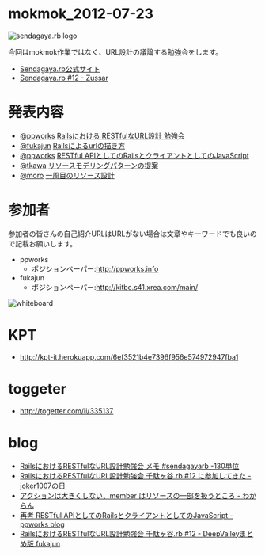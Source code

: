 mokmok_2012-07-23
=================

![sendagaya.rb logo](http://ppworks.info/images/sendagayarb100x100.png)

今回はmokmok作業ではなく、URL設計の議論する勉強会をします。

* [Sendagaya.rb公式サイト](http://sendagayarb.github.com)
* [Sendagaya.rb #12 - Zussar](http://www.zusaar.com/event/324057)


# 発表内容

* [@ppworks](http://twitter.com/ppworks) [Railsにおける RESTfulなURL設計 勉強会](http://www.slideshare.net/naotokoshikawa/rails-restfulurl)
* [@fukajun](http://twitter.com/fukajun) [Railsによるurlの描き方](http://www.slideshare.net/fukajun/railsurl)
* [@ppworks](http://twitter.com/ppworks) [RESTful APIとしてのRailsとクライアントとしてのJavaScript](http://www.slideshare.net/naotokoshikawa/restful-apirailsjavascript)
* [@tkawa](http://twitter.com/tkawa) [リソースモデリングパターンの提案](http://www.slideshare.net/tkawa1/resource-modeling-pattern)
* [@moro](http://twitter.com/moro) [一周目のリソース設計](https://speakerdeck.com/u/moro/p/rails-resource-routing-design-bootstrap-ja)

# 参加者
参加者の皆さんの自己紹介URLはURLがない場合は文章やキーワードでも良いので記載お願いします。

* ppworks
  * ポジションペーパー:http://ppworks.info
* fukajun
  * ポジションペーパー:http://kitbc.s41.xrea.com/main/

![whiteboard](http://distilleryimage9.instagram.com/551a2a3ed4c511e1b10e123138105d6b_7.jpg)


# KPT
* http://kpt-it.herokuapp.com/6ef3521b4e7396f956e574972947fba1

# toggeter
* http://togetter.com/li/335137

# blog
* [RailsにおけるRESTfulなURL設計勉強会 メモ #sendagayarb -130単位](http://d.hatena.ne.jp/deeeki/20120724/rails_restful_modeling)
* [RailsにおけるRESTfulなURL設計勉強会 千駄ヶ谷.rb #12 に参加してきた - joker1007の日](http://d.hatena.ne.jp/joker1007/20120723/1343064276)
* [アクションは大きくしない、member はリソースの一部を扱うところ - わからん](http://d.hatena.ne.jp/joker1007/20120723/1343064276)
* [再考 RESTful APIとしてのRailsとクライアントとしてのJavaScript - ppworks blog](http://ppworks.hatenablog.jp/entry/2012/07/24/062620)
* [RailsにおけるRESTfulなURL設計勉強会 千駄ヶ谷.rb #12 - DeepValleyまとめ版 fukajun](http://kitbc.s41.xrea.com/main/?restful_url_sendagayarb)